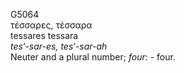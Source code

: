 <body>
  <p>G5064<br>  τέσσαρες, τέσσαρα  <br> tessares  tessara  <br><i>tes‘-sar-es,</i> <i>tes‘-sar-ah </i><br>Neuter and a plural number; <i>four:</i> - four.<br></p>
 </body>